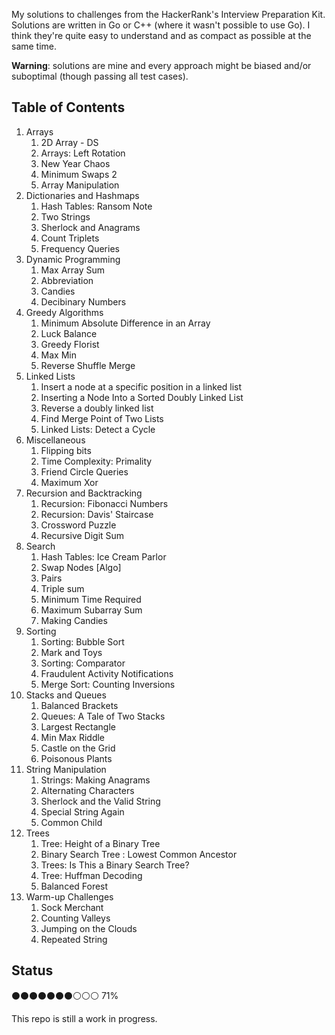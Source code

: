 My solutions to challenges from the HackerRank's Interview Preparation Kit.
Solutions are written in Go or C++ (where it wasn't possible to use Go).
I think they're quite easy to understand and as compact as possible at the same time.

**Warning**: solutions are mine and every approach might be biased and/or suboptimal (though passing all test cases).

## Table of Contents

1. Arrays
    1. 2D Array - DS
    2. Arrays: Left Rotation
    3. New Year Chaos
    4. Minimum Swaps 2
    5. Array Manipulation
2. Dictionaries and Hashmaps
    1. Hash Tables: Ransom Note
    2. Two Strings
    3. Sherlock and Anagrams
    4. Count Triplets
    5. Frequency Queries
3. Dynamic Programming
    1. Max Array Sum
    2. Abbreviation
    3. Candies
    4. Decibinary Numbers
4. Greedy Algorithms
    1. Minimum Absolute Difference in an Array
    2. Luck Balance
    3. Greedy Florist
    4. Max Min
    5. Reverse Shuffle Merge
5. Linked Lists
    1. Insert a node at a specific position in a linked list
    2. Inserting a Node Into a Sorted Doubly Linked List
    3. Reverse a doubly linked list
    4. Find Merge Point of Two Lists
    5. Linked Lists: Detect a Cycle
6. Miscellaneous
    1. Flipping bits
    2. Time Complexity: Primality
    3. Friend Circle Queries
    4. Maximum Xor
7. Recursion and Backtracking
    1. Recursion: Fibonacci Numbers
    2. Recursion: Davis' Staircase
    3. Crossword Puzzle
    4. Recursive Digit Sum
8. Search
    1. Hash Tables: Ice Cream Parlor
    2. Swap Nodes [Algo]
    3. Pairs
    4. Triple sum
    5. Minimum Time Required
    6. Maximum Subarray Sum
    7. Making Candies
9. Sorting
    1. Sorting: Bubble Sort
    2. Mark and Toys
    3. Sorting: Comparator
    4. Fraudulent Activity Notifications
    5. Merge Sort: Counting Inversions
10. Stacks and Queues
    1. Balanced Brackets
    2. Queues: A Tale of Two Stacks
    3. Largest Rectangle
    4. Min Max Riddle
    5. Castle on the Grid
    6. Poisonous Plants
11. String Manipulation
    1. Strings: Making Anagrams
    2. Alternating Characters
    3. Sherlock and the Valid String
    4. Special String Again
    5. Common Child
12. Trees
    1. Tree: Height of a Binary Tree
    2. Binary Search Tree : Lowest Common Ancestor
    3. Trees: Is This a Binary Search Tree?
    4. Tree: Huffman Decoding
    5. Balanced Forest
13. Warm-up Challenges
    1. Sock Merchant
    2. Counting Valleys
    3. Jumping on the Clouds
    4. Repeated String

## Status

⚫⚫⚫⚫⚫⚫⚫⚪⚪⚪ 71%

This repo is still a work in progress.
